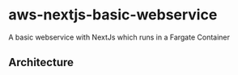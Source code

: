 # aws-nextjs-basic-webservice
 A basic webservice with NextJs which runs in a Fargate Container 

## Architecture

